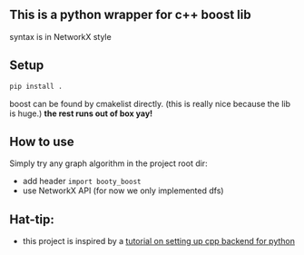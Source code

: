 ## This is a python wrapper for c++ boost lib
syntax is in NetworkX style 

## Setup
```bash
pip install .
```

boost can be found by cmakelist directly.
(this is really nice because the lib is huge.)
**the rest runs out of box yay!**


## How to use
Simply try any graph algorithm in the project root dir:
- add header ```import booty_boost``` 
- use NetworkX API
(for now we only implemented dfs)

## Hat-tip:
- this project is inspired by a [tutorial on setting up cpp backend for python](https://nanobind.readthedocs.io/en/latest/packaging.html)